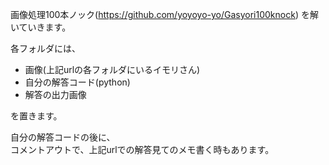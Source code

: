 画像処理100本ノック(https://github.com/yoyoyo-yo/Gasyori100knock)
を解いていきます。

各フォルダには、

- 画像(上記urlの各フォルダにいるイモリさん)
- 自分の解答コード(python)
- 解答の出力画像

を置きます。  

自分の解答コードの後に、  
コメントアウトで、上記urlでの解答見てのメモ書く時もあります。
